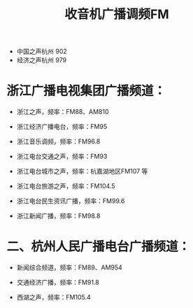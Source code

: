﻿---
layout:		post
category:	"other"
title:		"收音机广播调频FM"
tags:		[]
---



- 中国之声杭州 902
- 经济之声杭州 979



# 浙江广播电视集团广播频道：



- 浙江之声，频率：FM88、AM810

- 浙江经济广播电台，频率：FM95 

- 浙江音乐调频，频率：FM96.8 

- 浙江电台交通之声，频率：FM93

- 浙江电台城市之声，频率：杭嘉湖地区FM107 等  

- 浙江电台旅游之声，频率：FM104.5

- 浙江电台民生资讯广播，频率：FM99.6

- 浙江新闻广播，频率：FM98.8



# 二、杭州人民广播电台广播频道：



- 新闻综合频道，频率：FM89、AM954

- 交通经济广播，频率：FM91.8

- 西湖之声，频率：FM105.4